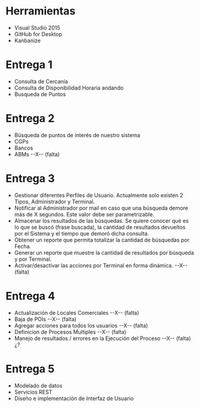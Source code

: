 # Herramientas
* Visual Studio 2015
* GitHub for Desktop
* Kanbanize

# Entrega 1
* Consulta de Cercanía
* Consulta de Disponibilidad Horaria andando
* Busqueda de Puntos

# Entrega 2
* Búsqueda de puntos de interés de nuestro sistema
* CGPs
* Bancos
* ABMs --X-- (falta)

# Entrega 3
* Gestionar diferentes Perfiles de Usuario. Actualmente solo existen 2 Tipos, Administrador y Terminal.
* Notificar al Administrador por mail en caso que una búsqueda demore más de X segundos. Este valor debe ser parametrizable.
* Almacenar los resultados de las búsquedas. Se quiere conocer qué es lo que se buscó (frase buscada), la cantidad de resultados devueltos por el Sistema y el tiempo que demoró dicha consulta.
* Obtener un reporte que permita totalizar la cantidad de búsquedas por Fecha.
* Generar un reporte que muestre la cantidad de resultados por búsqueda y por Terminal.
* Activar/desactivar las acciones por Terminal en forma dinámica. --X-- (falta)

# Entrega 4
* Actualización de Locales Comerciales --X-- (falta)
* Baja de POIs --X-- (falta)
* Agregar acciones para todos los usuarios --X-- (falta)
* Definicion de Procesos Multiples --X-- (falta)
* Manejo de resultados / errores en la Ejecución del Proceso --X-- (falta) ¿?

# Entrega 5
* Modelado de datos
* Servicios REST
* Diseño e implementación de Interfaz de Usuario
